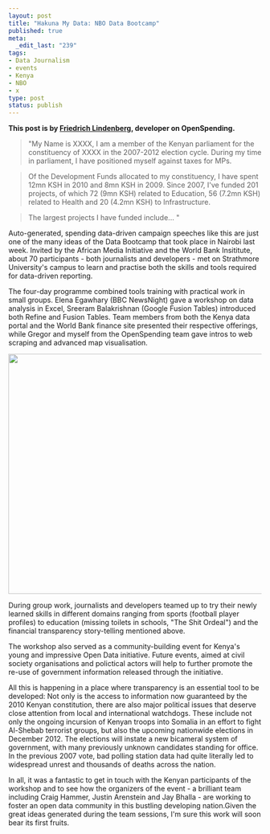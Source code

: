 ```yaml
--- 
layout: post
title: "Hakuna My Data: NBO Data Bootcamp"
published: true
meta: 
  _edit_last: "239"
tags: 
- Data Journalism
- events
- Kenya
- NBO
- x
type: post
status: publish
---
```

**This post is by [Friedrich Lindenberg](http://okfn.org/members/pudo), developer on OpenSpending.**

>"My Name is XXXX, I am a member of the Kenyan parliament for the constituency of XXXX in the 2007-2012 election cycle. During my  time in parliament, I have positioned myself against taxes for MPs.

>Of the Development Funds allocated to my constituency, I have spent 12mn KSH in 2010 and 8mn KSH in 2009. Since 2007, I've funded 201 projects, of which 72 (9mn KSH) related to Education, 56 (7.2mn KSH) related to Health and 20 (4.2mn KSH) to Infrastructure.

>The largest projects I have funded include... "

Auto-generated, spending data-driven campaign speeches like this are just one of the many ideas of the Data Bootcamp that took place in Nairobi last week. Invited by the African Media Initiative and the World Bank Insititute, about 70 participants - both journalists and developers - met on Strathmore University's campus to learn and practise both the skills and tools required for data-driven reporting.

The four-day programme combined tools training with practical work in small groups. Elena Egawhary (BBC NewsNight) gave a workshop on data analysis in Excel, Sreeram Balakrishnan (Google Fusion Tables) introduced both Refine and Fusion Tables. Team members from both the Kenya data portal and the World Bank finance site presented their respective offerings, while Gregor and myself from the OpenSpending team gave intros to web scraping and advanced 
map visualisation. 

<img alt="" src="http://farm8.staticflickr.com/7009/6789058651_9a25483ba0_z.jpg" title="Hakuna My Data" class="alignnone" width="640" height="478" />

During group work, journalists and developers teamed up to try their newly learned skills in different domains ranging from sports (football player profiles) to education (missing toilets in schools, "The Shit Ordeal") and the financial transparency story-telling mentioned above.

The workshop also served as a community-building event for Kenya's young and impressive Open Data initiative. Future events, aimed at civil society organisations and polictical actors will help to further promote the re-use of government information released through the initiative.

All this is happening in a place where transparency is an essential tool to be developed: Not only is the access to information now guaranteed by the 2010 Kenyan constitution, there are also major political issues that deserve close attention from local and international watchdogs. These include not only the ongoing incursion of Kenyan troops into Somalia in an effort to fight Al-Shebab terrorist groups, but also the upcoming nationwide elections in December 2012. The elections will instate a new bicameral system of government, with many previously unknown candidates standing for office. In the previous 2007 vote, bad polling station data had quite literally led to widespread unrest and thousands of deaths across the nation.

In all, it was a fantastic to get in touch with the Kenyan participants of the workshop and to see how the organizers of the event - a brilliant team including Craig Hammer, Justin Arenstein and Jay Bhalla - are working  to foster an open data community in this bustling developing nation.Given the great ideas generated during the team sessions, I'm sure this work will soon bear its first fruits.
